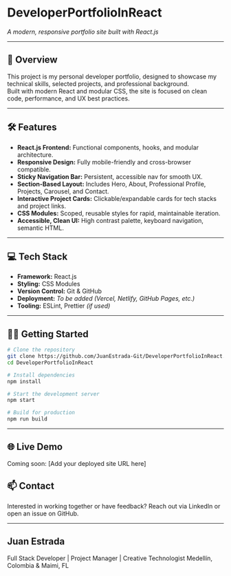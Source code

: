 # DeveloperPortfolioInReact

_A modern, responsive portfolio site built with React.js_

---

## 🚀 Overview

This project is my personal developer portfolio, designed to showcase my technical skills, selected projects, and professional background.  
Built with modern React and modular CSS, the site is focused on clean code, performance, and UX best practices.

---

## 🛠️ Features

- **React.js Frontend:** Functional components, hooks, and modular architecture.
- **Responsive Design:** Fully mobile-friendly and cross-browser compatible.
- **Sticky Navigation Bar:** Persistent, accessible nav for smooth UX.
- **Section-Based Layout:** Includes Hero, About, Professional Profile, Projects, Carousel, and Contact.
- **Interactive Project Cards:** Clickable/expandable cards for tech stacks and project links.
- **CSS Modules:** Scoped, reusable styles for rapid, maintainable iteration.
- **Accessible, Clean UI:** High contrast palette, keyboard navigation, semantic HTML.

---

## 💻 Tech Stack

- **Framework:** React.js
- **Styling:** CSS Modules
- **Version Control:** Git & GitHub
- **Deployment:** _To be added (Vercel, Netlify, GitHub Pages, etc.)_
- **Tooling:** ESLint, Prettier _(if used)_

---

## 🧑‍💻 Getting Started

```bash
# Clone the repository
git clone https://github.com/JuanEstrada-Git/DeveloperPortfolioInReact.git
cd DeveloperPortfolioInReact

# Install dependencies
npm install

# Start the development server
npm start

# Build for production
npm run build
```
---

## 🌐 Live Demo
Coming soon: [Add your deployed site URL here]

## 📫 Contact
Interested in working together or have feedback?
Reach out via LinkedIn or open an issue on GitHub.

---

## Juan Estrada
Full Stack Developer | Project Manager | Creative Technologist
Medellín, Colombia & Maimi, FL
